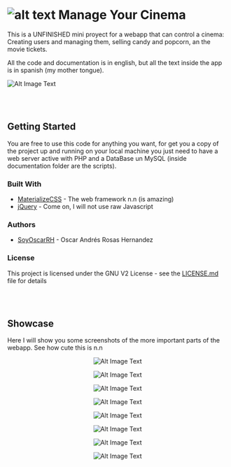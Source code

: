 # ![alt text](Web/Media/favicon.ico) Manage Your Cinema

This is a UNFINISHED mini proyect for a webapp that can control a cinema: Creating
users and managing them, selling candy and popcorn, an the movie tickets.

All the code and documentation is in english, but all the text inside the app
is in spanish (my mother tongue).


![Alt Image Text](Documentation/Graphics/GeneralPage.png "Principal Page")

<br><br>

## Getting Started

You are free to use this code for anything you want, for get you a copy of the project
up and running on your local machine you just need to have a web server active with PHP and
a DataBase un MySQL (inside documentation folder are the scripts).

### Built With

* [MaterializeCSS](http://materializecss.com/) - The web framework n.n (is amazing)
* [jQuery](https://jquery.com/) - Come on, I will not use raw Javascript

### Authors

* [SoyOscarRH](https://github.com/SoyOscarRH) - Oscar Andrés Rosas Hernandez

### License

This project is licensed under the GNU V2 License - see the [LICENSE.md](LICENSE.md) file
for details

<br><br>

## Showcase

Here I will show you some screenshots of the more important parts of the webapp. See how cute this is n.n
<center>

![Alt Image Text](Documentation/Graphics/GeneralPageMobile.png)

![Alt Image Text](Documentation/Graphics/Login.png)


![Alt Image Text](Documentation/Graphics/HamburgerMenu.png)


![Alt Image Text](Documentation/Graphics/Menu.png)

![Alt Image Text](Documentation/Graphics/Profile.png)

![Alt Image Text](Documentation/Graphics/SearchProduct.png)

![Alt Image Text](Documentation/Graphics/SearchMovie.png)

![Alt Image Text](Documentation/Graphics/SearchFunctions.png)



</center>


